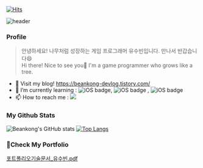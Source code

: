 [![Hits](https://hits.seeyoufarm.com/api/count/incr/badge.svg?url=https%3A%2F%2Fgithub.com%2Fbeankong-github&count_bg=%238866D1&title_bg=%23555555&icon=&icon_color=%23E7E7E7&title=hits&edge_flat=false)](https://hits.seeyoufarm.com)

![header](https://capsule-render.vercel.app/api?type=waving&section=header&text=Welcome%20to%20My%20Github&fontSize=30&height=200&color=#884EA0)

### Profile
>안녕하세요! 나무처럼 성장하는 게임 프로그래머 유수빈입니다. 만나서 반갑습니다😄 </br>
>Hi there! Nice to see you🤗 I'm a game programmer who grows like a tree.

- 🏡 Visit my blog! https://beankong-devlog.tistory.com/
- 🌱 I’m currently learning : ![iOS badge](https://img.shields.io/badge/-C%20%2F%20C%2B%2B-pink), ![iOS badge](https://img.shields.io/badge/-WinAPI-9cf) ,   ![iOS badge](https://img.shields.io/badge/-DirectX11-%23FFC300)
- 📫 How to reach me :  <a href="mailto:subeenyoo1002@gmail.com"><img src="https://img.shields.io/badge/Gmail-d14836?style=flat-square&logo=Gmail&logoColor=white&link=subeenyoo1002@gmail.com"/></a>


### My Github Stats

![Beankong's GitHub stats](https://github-readme-stats.vercel.app/api?username=beankong-github&show_icons=true&theme=dracula)
[![Top Langs](https://github-readme-stats.vercel.app/api/top-langs/?username=beankong-github&layout=compact)](https://github.com/beankong-github/github-readme-stats)


### 📌Check My Portfolio
[포트폴리오기술문서_유수빈.pdf](https://github.com/beankong-github/beankong-github/files/11043071/_.pdf)
